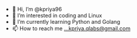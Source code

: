 - 👋 Hi, I’m @kpriya96
- 👀 I’m interested in coding and Linux 
- 🌱 I’m currently learning Python and Golang
- 📫 How to reach me ...kpriya.qlabs@gmail.com


